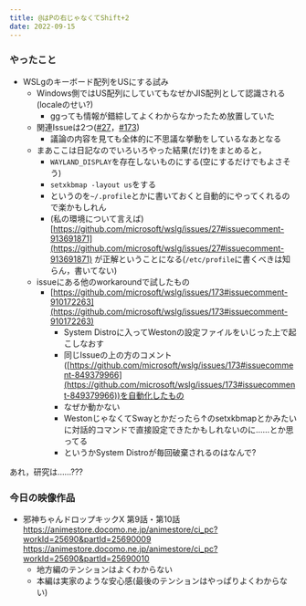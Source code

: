 ```yaml
---
title: @はPの右じゃなくてShift+2
date: 2022-09-15
---
```


### やったこと
+ WSLgのキーボード配列をUSにする試み
  + Windows側ではUS配列にしていてもなぜかJIS配列として認識される(localeのせい?)
    + ggっても情報が錯綜してよくわからなかったため放置していた
  + 関連Issueは2つ([#27](https://github.com/microsoft/wslg/issues/27)，[#173](https://github.com/microsoft/wslg/issues/173))
    + 議論の内容を見ても全体的に不思議な挙動をしているなあとなる
  + まあここは日記なのでいろいろやった結果(だけ)をまとめると，
    + `WAYLAND_DISPLAY`を存在しないものにする(空にするだけでもよさそう)
    + `setxkbmap -layout us`をする
    + というのを`~/.profile`とかに書いておくと自動的にやってくれるので楽かもしれん
    + (私の環境について言えば)[https://github.com/microsoft/wslg/issues/27#issuecomment-913691871](https://github.com/microsoft/wslg/issues/27#issuecomment-913691871) が正解ということになる(`/etc/profile`に書くべきは知らん，書いてない)
  + issueにある他のworkaroundで試したもの
    + [https://github.com/microsoft/wslg/issues/173#issuecomment-910172263](https://github.com/microsoft/wslg/issues/173#issuecomment-910172263)
      + System Distroに入ってWestonの設定ファイルをいじった上で起こしなおす
      + 同じIssueの上の方のコメント([https://github.com/microsoft/wslg/issues/173#issuecomment-849379966](https://github.com/microsoft/wslg/issues/173#issuecomment-849379966))を自動化したもの
      + なぜか動かない
      + WestonじゃなくてSwayとかだったら↑のsetxkbmapとかみたいに対話的コマンドで直接設定できたかもしれないのに……とか思ってる
      + というかSystem Distroが毎回破棄されるのはなんで?


あれ，研究は……???

### 今日の映像作品
+ 邪神ちゃんドロップキックX 第9話・第10話 <https://animestore.docomo.ne.jp/animestore/ci_pc?workId=25690&partId=25690009> <https://animestore.docomo.ne.jp/animestore/ci_pc?workId=25690&partId=25690010>
  + 地方編のテンションはよくわからない
  + 本編は実家のような安心感(最後のテンションはやっぱりよくわからない)
